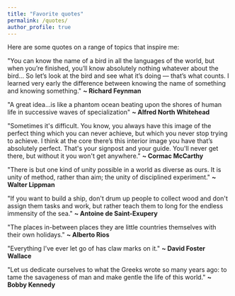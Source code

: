 ```yaml
---
title: "Favorite quotes"
permalink: /quotes/
author_profile: true
---
```


Here are some quotes on a range of topics that inspire me:

"You can know the name of a bird in all the languages of the world, but when you’re finished, you’ll know absolutely nothing whatever about the bird… So let’s look at the bird and see what it’s doing — that’s what counts. I learned very early the difference between knowing the name of something and knowing something." **\~ Richard Feynman**

"A great idea…is like a phantom ocean beating upon the shores of human life in successive waves of specialization" **\~ Alfred North Whitehead**

"Sometimes it's difficult. You know, you always have this image of the perfect thing which you can never achieve, but which you never stop trying to achieve. I think at the core there’s this interior image you have that’s absolutely perfect. That's your signpost and your guide. You'll never get there, but without it you won't get anywhere." **\~ Cormac McCarthy**

"There is but one kind of unity possible in a world as diverse as ours. It is unity of method, rather than aim; the unity of disciplined experiment." **~ Walter Lippman**

"If you want to build a ship, don't drum up people to collect wood and don't assign them tasks and work, but rather teach them to long for the endless immensity of the sea." **\~ Antoine de Saint-Exupery**

"The places in-between places they are little countries themselves with their own holidays." **\~ Alberto Rios**

"Everything I’ve ever let go of has claw marks on it." **\~ David Foster Wallace**

"Let us dedicate ourselves to what the Greeks wrote so many years ago: to tame the savageness of man and make gentle the life of this world." **\~ Bobby Kennedy**



